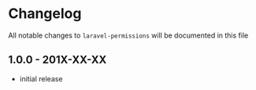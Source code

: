 # Changelog

All notable changes to `laravel-permissions` will be documented in this file

## 1.0.0 - 201X-XX-XX

- initial release

